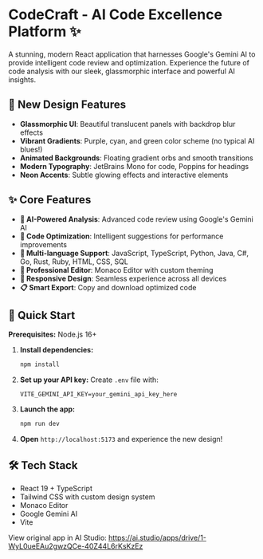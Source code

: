 # CodeCraft - AI Code Excellence Platform ✨

A stunning, modern React application that harnesses Google's Gemini AI to provide intelligent code review and optimization. Experience the future of code analysis with our sleek, glassmorphic interface and powerful AI insights.

## 🎨 New Design Features

- **Glassmorphic UI**: Beautiful translucent panels with backdrop blur effects
- **Vibrant Gradients**: Purple, cyan, and green color scheme (no typical AI blues!)
- **Animated Backgrounds**: Floating gradient orbs and smooth transitions
- **Modern Typography**: JetBrains Mono for code, Poppins for headings
- **Neon Accents**: Subtle glowing effects and interactive elements

## ✨ Core Features

- **🤖 AI-Powered Analysis**: Advanced code review using Google's Gemini AI
- **🚀 Code Optimization**: Intelligent suggestions for performance improvements
- **🌈 Multi-language Support**: JavaScript, TypeScript, Python, Java, C#, Go, Rust, Ruby, HTML, CSS, SQL
- **💎 Professional Editor**: Monaco Editor with custom theming
- **📱 Responsive Design**: Seamless experience across all devices
- **📋 Smart Export**: Copy and download optimized code

## 🚀 Quick Start

**Prerequisites:** Node.js 16+

1. **Install dependencies:**
   ```bash
   npm install
   ```

2. **Set up your API key:**
   Create `.env` file with:
   ```
   VITE_GEMINI_API_KEY=your_gemini_api_key_here
   ```

3. **Launch the app:**
   ```bash
   npm run dev
   ```

4. **Open** `http://localhost:5173` and experience the new design!

## 🛠️ Tech Stack

- React 19 + TypeScript
- Tailwind CSS with custom design system  
- Monaco Editor
- Google Gemini AI
- Vite

View original app in AI Studio: https://ai.studio/apps/drive/1-WyL0ueEAu2gwzQCe-40Z44L6rKsKzEz
